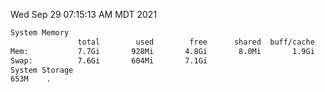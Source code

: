 Wed Sep 29 07:15:13 AM MDT 2021
```bash
System Memory
               total        used        free      shared  buff/cache   available
Mem:           7.7Gi       928Mi       4.8Gi       8.0Mi       1.9Gi       6.4Gi
Swap:          7.6Gi       604Mi       7.1Gi
System Storage
653M	.
```
```bash
